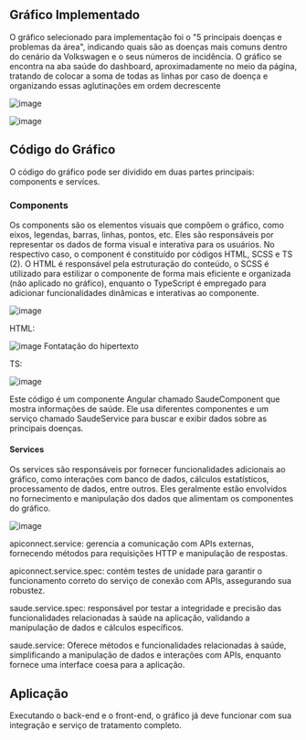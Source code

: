 ##  Gráfico Implementado

O gráfico selecionado para implementação foi o "5 principais doenças e problemas da área", indicando quais são as doenças mais comuns dentro do cenário da Volkswagen e o seus números de incidência. O gráfico se encontra na aba saúde do dashboard, aproximadamente no meio da página, tratando de colocar a soma de todas as linhas por caso de doença e organizando essas aglutinações em ordem decrescente

![image](https://github.com/joaomtm/atividade_tratamento/assets/99208815/2020be37-7085-46b7-a318-31943b6c525e)

![image](https://github.com/joaomtm/atividade_tratamento/assets/99208815/d538822c-6f05-482a-a21e-016f740c14b4)

## Código do Gráfico 

O código do gráfico pode ser dividido em duas partes principais: components e services.

### Components

Os components são os elementos visuais que compõem o gráfico, como eixos, legendas, barras, linhas, pontos, etc. Eles são responsáveis por representar os dados de forma visual e interativa para os usuários. No respectivo caso, o component é constituído por códigos HTML, SCSS e TS (2). O HTML é responsável pela estruturação do conteúdo, o SCSS é utilizado para estilizar o componente de forma mais eficiente e organizada (não aplicado no gráfico), enquanto o TypeScript é empregado para adicionar funcionalidades dinâmicas e interativas ao componente.

![image](https://github.com/joaomtm/atividade_tratamento/assets/99208815/29f726c3-1ea9-48af-b231-0ca0c7e26841)

HTML:

![image](https://github.com/joaomtm/atividade_tratamento/assets/99208815/00200b29-972d-4627-8772-2738dac62a58)
Fontatação do hipertexto

TS:

![image](https://github.com/joaomtm/atividade_tratamento/assets/99208815/72a32959-6d10-4cf8-9813-6ef149fe2398)

Este código é um componente Angular chamado SaudeComponent que mostra informações de saúde. Ele usa diferentes componentes e um serviço chamado SaudeService para buscar e exibir dados sobre as principais doenças.


#### Services

Os services são responsáveis por fornecer funcionalidades adicionais ao gráfico, como interações com banco de dados, cálculos estatísticos, processamento de dados, entre outros. Eles geralmente estão envolvidos no fornecimento e manipulação dos dados que alimentam os componentes do gráfico.


![image](https://github.com/joaomtm/atividade_tratamento/assets/99208815/1fe48e03-b921-48ba-b889-41cfe2045a3d)


apiconnect.service: gerencia a comunicação com APIs externas, fornecendo métodos para requisições HTTP e manipulação de respostas.

apiconnect.service.spec: contém testes de unidade para garantir o funcionamento correto do serviço de conexão com APIs, assegurando sua robustez.

saude.service.spec: responsável por testar a integridade e precisão das funcionalidades relacionadas à saúde na aplicação, validando a manipulação de dados e cálculos específicos.

saude.service: Oferece métodos e funcionalidades relacionadas à saúde, simplificando a manipulação de dados e interações com APIs, enquanto fornece uma interface coesa para a aplicação.


## Aplicação

Executando o back-end e o front-end, o gráfico já deve funcionar com sua integração e serviço de tratamento completo.





